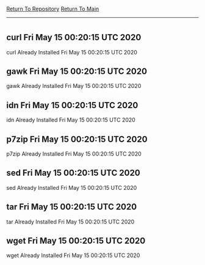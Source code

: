 [Return To Repository](https://github.com/deathbybandaid/piholeparser/)
[Return To Main](https://github.com/deathbybandaid/piholeparser/blob/master/RecentRunLogs/Mainlog.md)
____________________________________
# 
## curl Fri May 15 00:20:15 UTC 2020
curl Already Installed Fri May 15 00:20:15 UTC 2020
## gawk Fri May 15 00:20:15 UTC 2020
gawk Already Installed Fri May 15 00:20:15 UTC 2020
## idn Fri May 15 00:20:15 UTC 2020
idn Already Installed Fri May 15 00:20:15 UTC 2020
## p7zip Fri May 15 00:20:15 UTC 2020
p7zip Already Installed Fri May 15 00:20:15 UTC 2020
## sed Fri May 15 00:20:15 UTC 2020
sed Already Installed Fri May 15 00:20:15 UTC 2020
## tar Fri May 15 00:20:15 UTC 2020
tar Already Installed Fri May 15 00:20:15 UTC 2020
## wget Fri May 15 00:20:15 UTC 2020
wget Already Installed Fri May 15 00:20:15 UTC 2020
